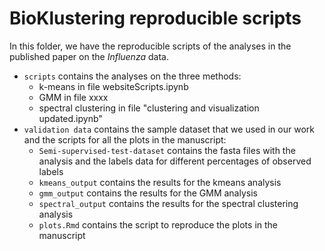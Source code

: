 
# BioKlustering reproducible scripts

In this folder, we have the reproducible scripts of the analyses in the published paper on the _Influenza_ data.

- `scripts` contains the analyses on the three methods: 
    - k-means in file websiteScripts.ipynb
    - GMM in file xxxx
    - spectral clustering in file "clustering and visualization updated.ipynb"
- `validation data` contains the sample dataset that we used in our work and the scripts for all the plots in the manuscript:
    - `Semi-supervised-test-dataset` contains the fasta files with the analysis and the labels data for different percentages of observed labels
    - `kmeans_output` contains the results for the kmeans analysis
    - `gmm_output` contains the results for the GMM analysis
    - `spectral_output` contains the results for the spectral clustering analysis
    - `plots.Rmd` contains the script to reproduce the plots in the manuscript

